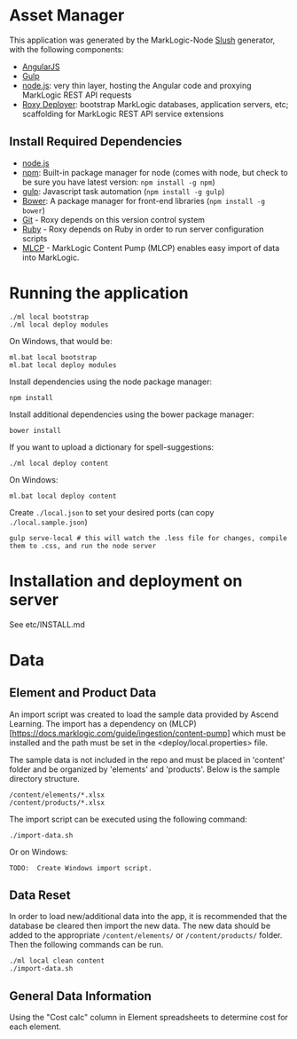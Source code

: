 # Asset Manager

This application was generated by the MarkLogic-Node [Slush](https://github.com/klei/slush) generator, with the following components:

- [AngularJS](https://angularjs.org/)
- [Gulp](http://gulpjs.com/)
- [node.js](http://nodejs.org/): very thin layer, hosting the Angular code and proxying MarkLogic REST API requests
- [Roxy Deployer](https://github.com/marklogic/roxy): bootstrap MarkLogic databases, application servers, etc; scaffolding for MarkLogic REST API service extensions

## Install Required Dependencies

- [node.js](http://nodejs.org/download/)
- [npm](https://www.npmjs.com/): Built-in package manager for node (comes with
  node, but check to be sure you have latest version: `npm install -g npm`)
- [gulp](http://gulpjs.com/): Javascript task automation (`npm install -g
  gulp`)
- [Bower](http://bower.io/): A package manager for front-end libraries (`npm
  install -g bower`)
- [Git](https://git-scm.com/) - Roxy depends on this version control system
- [Ruby](https://www.ruby-lang.org/en/documentation/installation/) - Roxy
  depends on Ruby in order to run server configuration scripts
- [MLCP](https://developer.marklogic.com/products/mlcp) - MarkLogic Content
  Pump (MLCP) enables easy import of data into MarkLogic.

# Running the application

    ./ml local bootstrap
    ./ml local deploy modules

On Windows, that would be:

    ml.bat local bootstrap
    ml.bat local deploy modules

Install dependencies using the node package manager:

    npm install

Install additional dependencies using the bower package manager:

    bower install

If you want to upload a dictionary for spell-suggestions:

    ./ml local deploy content

On Windows:

    ml.bat local deploy content

Create `./local.json` to set your desired ports (can copy `./local.sample.json`)

    gulp serve-local # this will watch the .less file for changes, compile them to .css, and run the node server

# Installation and deployment on server

See etc/INSTALL.md

# Data

## Element and Product Data

An import script was created to load the sample data provided by Ascend Learning.
The import has a dependency on (MLCP)[https://docs.marklogic.com/guide/ingestion/content-pump]
which must be installed and the path must be set in the <deploy/local.properties>
file.

The sample data is not included in the repo and must be placed in 'content' folder
and be organized by 'elements' and 'products'.  Below is the sample directory
structure.

    /content/elements/*.xlsx
    /content/products/*.xlsx


The import script can be executed using the following command:

    ./import-data.sh

Or on Windows:

    TODO:  Create Windows import script.


## Data Reset

In order to load new/additional data into the app, it is recommended that the
database be cleared then import the new data.  The new data should be added to the
appropriate `/content/elements/` or `/content/products/` folder.  Then the following
commands can be run.

    ./ml local clean content
    ./import-data.sh


## General Data Information


Using the "Cost calc" column in Element spreadsheets to determine cost for each element.


